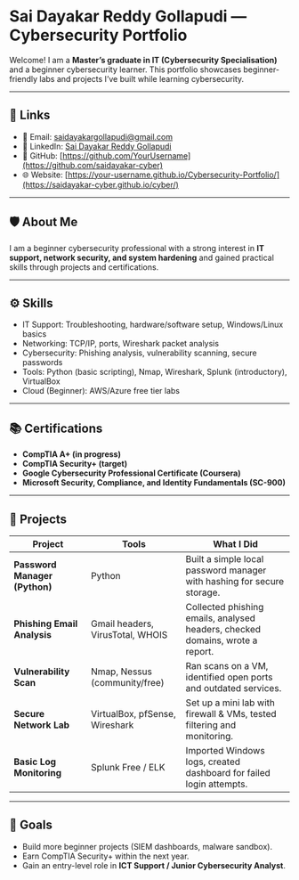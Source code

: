 # Sai Dayakar Reddy Gollapudi — Cybersecurity Portfolio

Welcome! I am a **Master’s graduate in IT (Cybersecurity Specialisation)** and a beginner cybersecurity learner. This portfolio showcases beginner-friendly labs and projects I’ve built while learning cybersecurity.

---

## 🔗 Links
- 📧 Email: [saidayakargollapudi@gmail.com](mailto:saidayakargollapudi@gmail.com)
- 💼 LinkedIn: [Sai Dayakar Reddy Gollapudi](https://www.linkedin.com/in/sai-dayakar-reddy-gollapudi-b2b6651ab/)
- 🐙 GitHub: [https://github.com/YourUsername](https://github.com/saidayakar-cyber)
- 🌐 Website: [https://your-username.github.io/Cybersecurity-Portfolio/](https://saidayakar-cyber.github.io/cyber/)

---

## 🛡️ About Me
I am a beginner cybersecurity professional with a strong interest in **IT support, network security, and system hardening** and gained practical skills through projects and certifications.

---

## ⚙️ Skills
- IT Support: Troubleshooting, hardware/software setup, Windows/Linux basics  
- Networking: TCP/IP, ports, Wireshark packet analysis  
- Cybersecurity: Phishing analysis, vulnerability scanning, secure passwords  
- Tools: Python (basic scripting), Nmap, Wireshark, Splunk (introductory), VirtualBox  
- Cloud (Beginner): AWS/Azure free tier labs

---

## 📚 Certifications
- **CompTIA A+ (in progress)**  
- **CompTIA Security+ (target)**  
- **Google Cybersecurity Professional Certificate (Coursera)**  
- **Microsoft Security, Compliance, and Identity Fundamentals (SC-900)**  

---

## 💼 Projects

| Project | Tools | What I Did |
|---------|-------|------------|
| **Password Manager (Python)** | Python | Built a simple local password manager with hashing for secure storage. |
| **Phishing Email Analysis** | Gmail headers, VirusTotal, WHOIS | Collected phishing emails, analysed headers, checked domains, wrote a report. |
| **Vulnerability Scan** | Nmap, Nessus (community/free) | Ran scans on a VM, identified open ports and outdated services. |
| **Secure Network Lab** | VirtualBox, pfSense, Wireshark | Set up a mini lab with firewall & VMs, tested filtering and monitoring. |
| **Basic Log Monitoring** | Splunk Free / ELK | Imported Windows logs, created dashboard for failed login attempts. |

---

## 🎯 Goals
- Build more beginner projects (SIEM dashboards, malware sandbox).  
- Earn CompTIA Security+ within the next year.  
- Gain an entry-level role in **ICT Support / Junior Cybersecurity Analyst**.  
